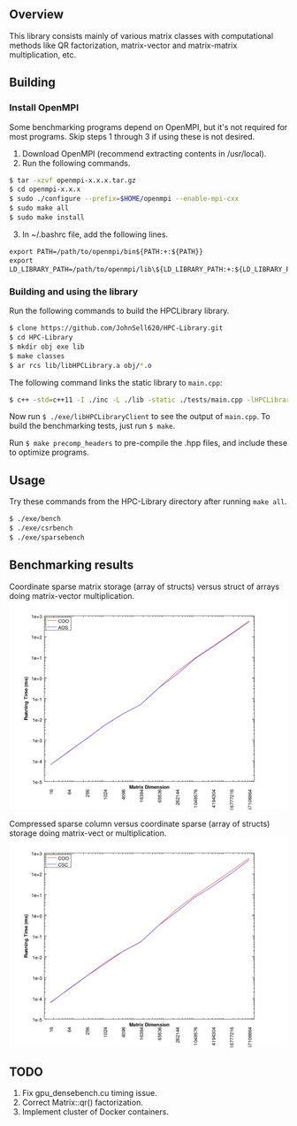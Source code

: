 ## Overview
This library consists mainly of various matrix classes with computational methods like QR factorization, matrix-vector and matrix-matrix multiplication, etc.

## Building
### Install OpenMPI
Some benchmarking programs depend on OpenMPI, but it's not required for most programs. Skip steps 1 through 3 if using these is not desired.
1. Download OpenMPI (recommend extracting contents in /usr/local).
2. Run the following commands.
```bash
$ tar -xzvf openmpi-x.x.x.tar.gz
$ cd openmpi-x.x.x
$ sudo ./configure --prefix=$HOME/openmpi --enable-mpi-cxx
$ sudo make all
$ sudo make install
```
3. In ~/.bashrc file, add the following lines.
```
export PATH=/path/to/openmpi/bin${PATH:+:${PATH}}
export LD_LIBRARY_PATH=/path/to/openmpi/lib\${LD_LIBRARY_PATH:+:${LD_LIBRARY_PATH}}
```

### Building and using the library
Run the following commands to build the HPCLibrary library.
```bash
$ clone https://github.com/JohnSell620/HPC-Library.git
$ cd HPC-Library
$ mkdir obj exe lib
$ make classes
$ ar rcs lib/libHPCLibrary.a obj/*.o
```
The following command links the static library to `main.cpp`:
```bash
$ c++ -std=c++11 -I ./inc -L ./lib -static ./tests/main.cpp -lHPCLibrary -o ./exe/libHPCLibraryClient
```
Now run `$ ./exe/libHPCLibraryClient` to see the output of `main.cpp`. To build the benchmarking tests, just run `$ make`.

Run `$ make precomp_headers` to pre-compile the .hpp files, and include these to optimize programs.

## Usage
Try these commands from the HPC-Library directory after running `make all`.
```bash
$ ./exe/bench
$ ./exe/csrbench
$ ./exe/sparsebench
```

## Benchmarking results
Coordinate sparse matrix storage (array of structs) versus struct of arrays doing matrix-vector multiplication.
<img src="./graphs/AOSvsCOOcomparison.png" alt="AOSvsCOO" width="600px" />

Compressed sparse column versus coordinate sparse (array of structs) storage doing matrix-vect
or multiplication.
<img src="./graphs/CSCvsCOOcomparison.png" alt="CSCvsCOO" width="600px" />


## TODO
1. Fix gpu_densebench.cu timing issue.
2. Correct Matrix::qr() factorization.
3. Implement cluster of Docker containers.
